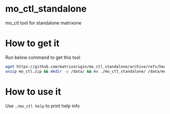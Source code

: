 # mo_ctl_standalone
mo_ctl tool for standalone matrixone

# How to get it
Run below command to get this tool
```bash
wget https://github.com/matrixorigin/mo_ctl_standalone/archive/refs/heads/main.zip -O mo_ctl.zip
unzip mo_ctl.zip && mkdir -p /data/ && mv ./mo_ctl_standalone/ /data/mo_ctl/
```

# How to use it
Use `./mo_ctl help` to print help info